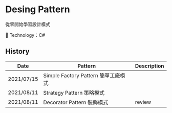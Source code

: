# Desing Pattern
從零開始學習設計模式

:rocket: Technology：C#

## History
| Date | Pattern | Description |
| -- | -- | -- |
| 2021/07/15 | Simple Factory Pattern 簡單工廠模式 ||
| 2021/08/11 | Strategy Pattern 策略模式 ||
| 2021/08/11 | Decorator Pattern 裝飾模式 | review |